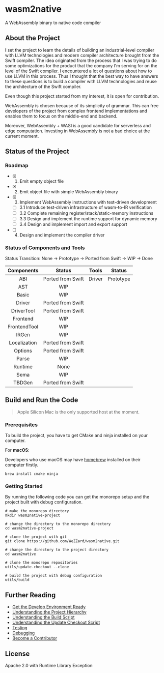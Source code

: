# wasm2native

A WebAssembly binary to native code compiler

## About the Project

I set the project to learn the details of building an industrial-level
compiler with LLVM technologies and modern compiler architecture brought
from the Swift compiler. The idea originated from the process that I
was trying to do some optimizations for the product that the company I'm
serving for on the level of the Swift compiler. I encountered a lot of
questions about how to use LLVM in this process. Thus I thought that the
best way to have answers to these questions is to build a compiler with
LLVM technologies and reuse the architecture of the Swift
compiler.

Even though this project started from my interest, it is open for
contribution.

WebAssembly is chosen because of its simplicity of grammar. This can
free developers of the project from complex frontend implementations and
enables them to focus on the middle-end and backend.

Moreover, WebAssembly + WASI is a good candidate for serverless and edge
computation. Investing in WebAssembly is not a bad choice at the current
moment.

## Status of the Project

### Roadmap

- [x] 1. Emit empty object file
- [x] 2. Emit object file with simple WebAssembly binary
- [x] 3. Implement WebAssembly instructions with test-driven development
  - [ ] 3.1 Introduce test-driven infrastructure of wasm-to-IR verification
  - [ ] 3.2 Complete remaining register/stack/static-memory instructions
  - [ ] 3.3 Design and implement the runtime support for dynamic memory
  - [ ] 3.4 Design and implement import and export support
- [ ] 4. Design and implement the compiler driver

### Status of Components and Tools

Status Transition: None -> Prototype -> Ported from Swift -> WIP -> Done

| Components   | Status            | Tools  | Status    |
|:------------:|:-----------------:|:------:|:---------:|
| ABI          | Ported from Swift | Driver | Prototype |
| AST          | WIP               |        |           |
| Basic        | WIP               |        |           |
| Driver       | Ported from Swift |        |           |
| DriverTool   | Ported from Swift |        |           |
| Frontend     | WIP               |        |           |
| FrontendTool | WIP               |        |           |
| IRGen        | WIP               |        |           |
| Localization | Ported from Swift |        |           |
| Options      | Ported from Swift |        |           |
| Parse        | WIP               |        |           |
| Runtime      | None              |        |           |
| Sema         | WIP               |        |           |
| TBDGen       | Ported from Swift |        |           |

## Build and Run the Code

> Apple Silicon Mac is the only supported host at the moment.

### Prerequisites

To build the project, you have to get CMake and ninja installed on your
computer.

For **macOS**:

Developers who use macOS may have [homebrew](https://brew.sh) installed on
their computer firstly.

```shell
brew install cmake ninja
```

### Getting Started

By running the following code you can get the monorepo setup and the
project built with debug configuration.

```shell
# make the monorepo directory
mkdir wasm2native-project

# change the directory to the monorepo directory
cd wasm2native-project

# clone the project with git
git clone https://github.com/WeZZard/wasm2native.git

# change the directory to the project directory
cd wasm2native

# clone the monorepo repositories
utils/update-checkout --clone

# build the project with debug configuration
utils/build
```

## Further Reading

- [Get the Develop Environment Ready](./docs/Get-the-Develop-Environment-Ready.md)
- [Understanding the Project Hierarchy](./docs/Understanding-the-Project-Hierarchy.md)
- [Understanding the Build Script](./docs/Understanding-the-Build-Script.md)
- [Understanding the Update Checkout Script](./docs/Understanding-the-Update-Checkout-Script.md)
- [Testing](./docs/Testing.md)
- [Debugging](./docs/Debugging.md)
- [Become a Contributor](./docs/Become-a-Contributor.md)

## License

Apache 2.0 with Runtime Library Exception
